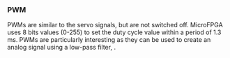 ### PWM

PWMs are similar to the servo signals, but are not switched off. MicroFPGA uses 8 bits values (0-255) to set the duty cycle value within a period of 1.3 ms. PWMs are particularly interesting as they can be used to create an analog signal using a low-pass filter, .